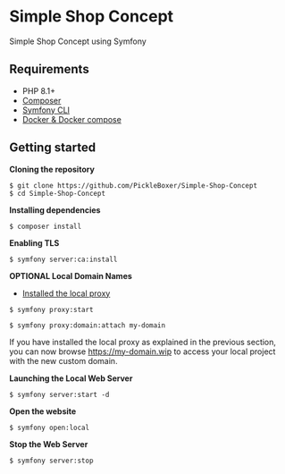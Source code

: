 Simple Shop Concept
==========

Simple Shop Concept using Symfony

Requirements
------------

- PHP 8.1+
- [Composer](https://getcomposer.org/download)
- [Symfony CLI](https://symfony.com/download)
- [Docker & Docker compose](https://docs.docker.com/get-docker)

Getting started
---------------

**Cloning the repository**

```
$ git clone https://github.com/PickleBoxer/Simple-Shop-Concept
$ cd Simple-Shop-Concept
```

**Installing dependencies**

```
$ composer install
```

**Enabling TLS**

```
$ symfony server:ca:install
```

**OPTIONAL Local Domain Names**

- [Installed the local proxy](https://symfony.com/doc/current/setup/symfony_server.html#local-domain-names)

```
$ symfony proxy:start

$ symfony proxy:domain:attach my-domain
```

If you have installed the local proxy as explained in the previous section, you can now browse https://my-domain.wip to access your local project with the new custom domain.

**Launching the Local Web Server**

```
$ symfony server:start -d
```

**Open the website**

```
$ symfony open:local
```

**Stop the Web Server**

```
$ symfony server:stop
```